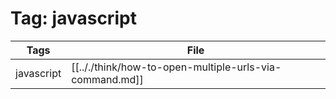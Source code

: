 # Tag: javascript
| Tags | File|
|------|-----|
|javascript|[[.././think/how-to-open-multiple-urls-via-command.md]]|
